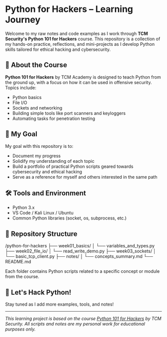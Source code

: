 # Python for Hackers – Learning Journey

Welcome to my raw notes and code examples as I work through **TCM Security's Python 101 for Hackers** course. This repository is a collection of my hands-on practice, reflections, and mini-projects as I develop Python skills tailored for ethical hacking and cybersecurity.

## 📘 About the Course

**Python 101 for Hackers** by TCM Academy is designed to teach Python from the ground up, with a focus on how it can be used in offensive security. Topics include:

- Python basics
- File I/O
- Sockets and networking
- Building simple tools like port scanners and keyloggers
- Automating tasks for penetration testing

## 🎯 My Goal

My goal with this repository is to:

- Document my progress
- Solidify my understanding of each topic
- Build a portfolio of practical Python scripts geared towards cybersecurity and ethical hacking
- Serve as a reference for myself and others interested in the same path

## 🛠️ Tools and Environment

- Python 3.x
- VS Code / Kali Linux / Ubuntu
- Common Python libraries (socket, os, subprocess, etc.)

## 📂 Repository Structure

/python-for-hackers
├── week01_basics/
│ └── variables_and_types.py
├── week02_file_io/
│ └── read_write_demo.py
├── week03_sockets/
│ └── basic_tcp_client.py
├── notes/
│ └── concepts_summary.md
└── README.md



Each folder contains Python scripts related to a specific concept or module from the course.

## 🚀 Let's Hack Python!

Stay tuned as I add more examples, tools, and notes!

---

*This learning project is based on the course [Python 101 for Hackers](https://academy.tcm-sec.com/) by TCM Security. All scripts and notes are my personal work for educational purposes only.*
